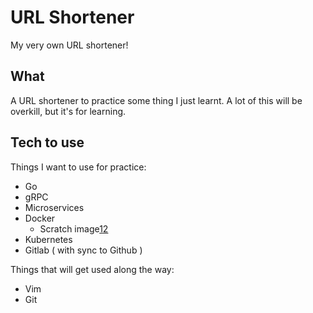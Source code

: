 # URL Shortener

My very own URL shortener!

## What

A URL shortener to practice some thing I just learnt. A lot of this will be overkill, but it's for learning.

## Tech to use

Things I want to use for practice:

- Go
- gRPC
- Microservices
- Docker
  - Scratch image[1][docker scratch blog][2][docker scratch docs]
- Kubernetes
- Gitlab ( with sync to Github )

Things that will get used along the way:

- Vim
- Git


[docker scratch blog]: https://medium.com/@kelseyhightower/optimizing-docker-images-for-static-binaries-b5696e26eb07
[docker scratch docs]: https://docs.docker.com/develop/develop-images/baseimages/
